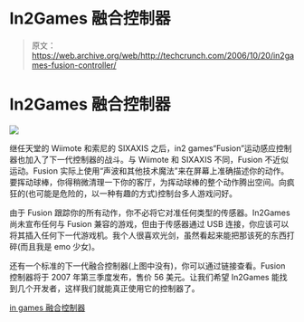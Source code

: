 # In2Games 融合控制器

> 原文：<https://web.archive.org/web/http://techcrunch.com/2006/10/20/in2games-fusion-controller/>

# In2Games 融合控制器

![](img/a474c3dbc4d78be3783f6c962d72e28a.png)

继任天堂的 Wiimote 和索尼的 SIXAXIS 之后，in2 games“Fusion”运动感应控制器也加入了下一代控制器的战斗。与 Wiimote 和 SIXAXIS 不同，Fusion 不近似运动。Fusion 实际上使用“声波和其他技术魔法”来在屏幕上准确描述你的动作。要挥动球棒，你得稍微清理一下你的客厅，为挥动球棒的整个动作腾出空间。向疯狂的(也可能是危险的，以一种有趣的方式)控制台多人游戏问好。

由于 Fusion 跟踪你的所有动作，你不必将它对准任何类型的传感器。In2Games 尚未宣布任何与 Fusion 兼容的游戏，但由于传感器通过 USB 连接，你应该可以将其插入任何下一代游戏机。我个人很喜欢光剑，虽然看起来能把那该死的东西打碎(而且我是 emo 少女)。

还有一个标准的下一代融合控制器(上图中没有)，你可以通过链接查看。Fusion 控制器将于 2007 年第三季度发布，售价 56 美元。让我们希望 In2Games 能找到几个开发者，这样我们就能真正使用它的控制器了。

[in games 融合控制器](https://web.archive.org/web/20210304191357/http://www.engadget.com/2006/10/20/in2games-fusion-controller-spices-up-next-gen-motion-sensing/)